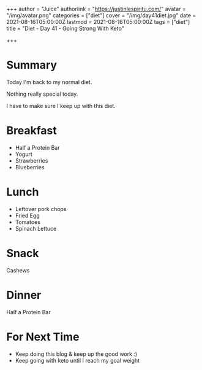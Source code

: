 +++
author = "Juice"
authorlink = "https://justinlespiritu.com/"
avatar = "/img/avatar.png"
categories = ["diet"]
cover = "/img/day41diet.jpg"
date = 2021-08-16T05:00:00Z
lastmod = 2021-08-16T05:00:00Z
tags = ["diet"]
title = "Diet - Day 41 - Going Strong With Keto"

+++
# Summary

Today I'm back to my normal diet.

Nothing really special today.  

I have to make sure I keep up with this diet.

# Breakfast

* Half a Protein Bar
* Yogurt
* Strawberries
* Blueberries

# Lunch

* Leftover pork chops
* Fried Egg
* Tomatoes
* Spinach Lettuce

# Snack

Cashews

# Dinner

Half a Protein Bar

# For Next Time

* Keep doing this blog & keep up the good work :)
* Keep going with keto until I reach my goal weight